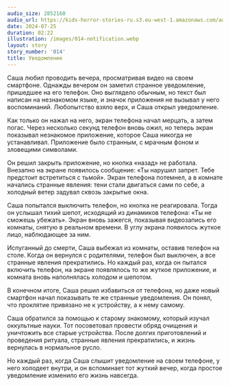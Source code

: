 ```yaml
---
audio_size: 2852160
audio_url: https://kids-horror-stories-ru.s3.eu-west-1.amazonaws.com/audio/014-notification.mp3
date: 2024-07-25
duration: 02:22
illustration: /images/014-notification.webp
layout: story
story_number: '014'
title: Уведомление
---
```


Саша любил проводить вечера, просматривая видео на своем смартфоне. Однажды вечером он заметил странное уведомление, пришедшее на его телефон. Оно выглядело обычным, но текст был написан на незнакомом языке, и значок приложения не вызывал у него воспоминаний. Любопытство взяло верх, и Саша открыл уведомление.

Как только он нажал на него, экран телефона начал мерцать, а затем погас. Через несколько секунд телефон вновь ожил, но теперь экран показывал незнакомое приложение, которое Саша никогда не устанавливал. Приложение было странным, с мрачным фоном и зловещими символами.

Он решил закрыть приложение, но кнопка «назад» не работала. Внезапно на экране появилось сообщение: «Ты нарушил запрет. Тебе предстоит встретиться с тьмой». Экран телефона потемнел, а в комнате начались странные явления: тени стали двигаться сами по себе, а холодный ветер задувал сквозь закрытые окна.

Саша попытался выключить телефон, но кнопка не реагировала. Тогда он услышал тихий шепот, исходящий из динамиков телефона: «Ты не сможешь убежать». Экран вновь зажегся, показывая видеозапись его комнаты, снятую в реальном времени. В углу экрана появилось жуткое лицо, наблюдающее за ним.

Испуганный до смерти, Саша выбежал из комнаты, оставив телефон на столе. Когда он вернулся с родителями, телефон был выключен, а все странные явления прекратились. Но каждый раз, когда он пытался включить телефон, на экране появлялось то же жуткое приложение, и комната вновь наполнялась холодом и шепотом.

В конечном итоге, Саша решил избавиться от телефона, но даже новый смартфон начал показывать те же странные уведомления. Он понял, что проклятие привязано не к устройству, а к нему самому.

Саша обратился за помощью к старому знакомому, который изучал оккультные науки. Тот посоветовал провести обряд очищения и уничтожить все старые устройства. После долгих приготовлений и проведения ритуала, странные явления прекратились, и жизнь вернулась в нормальное русло.

Но каждый раз, когда Саша слышит уведомление на своем телефоне, у него холодеет внутри, и он вспоминает тот жуткий вечер, когда простое уведомление изменило его жизнь навсегда.